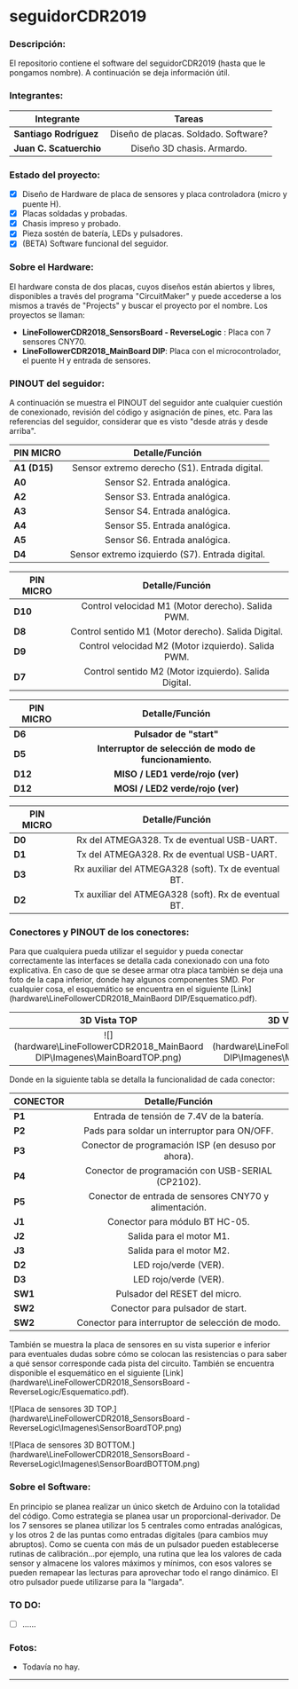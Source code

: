# seguidorCDR2019

### Descripción:

El repositorio contiene el software del seguidorCDR2019 (hasta que le pongamos nombre). A continuación se deja información útil.

### Integrantes:

| Integrante             | Tareas           			  		           |
| -----------------------|:---------------------------------------:|
| **Santiago Rodríguez** | Diseño de placas. Soldado. Software?    |
| **Juan C. Scatuerchio**| Diseño 3D chasis. Armardo.              |

### Estado del proyecto:
- [x] Diseño de Hardware de placa de sensores y placa controladora (micro y puente H).
- [x] Placas soldadas y probadas.
- [x] Chasis impreso y probado.
- [x] Pieza sostén de batería, LEDs y pulsadores.
- [x] (BETA) Software funcional del seguidor.

### Sobre el Hardware:
El hardware consta de dos placas, cuyos diseños están abiertos y libres, disponibles a través del programa "CircuitMaker" y puede accederse a los mismos a través de "Projects" y buscar el proyecto por el nombre. Los proyectos se llaman:
 - **LineFollowerCDR2018_SensorsBoard - ReverseLogic** : Placa con 7 sensores CNY70.
 - **LineFollowerCDR2018_MainBoard DIP**: Placa con el microcontrolador, el puente H y entrada de sensores.

### PINOUT del seguidor:
A continuación se muestra el PINOUT del seguidor ante cualquier cuestión de conexionado, revisión del código y asignación de pines, etc. Para las referencias del seguidor, considerar que es visto "desde atrás y desde arriba".

| PIN MICRO              | Detalle/Función   			  		             |
| -----------------------|:-------------------------------------------------:|
| **A1 (D15)**           | Sensor extremo derecho (S1). Entrada digital.     |
| **A0**                 | Sensor S2. Entrada analógica.                     |
| **A2**                 | Sensor S3. Entrada analógica.                     |
| **A3**                 | Sensor S4. Entrada analógica.                     |
| **A4**                 | Sensor S5. Entrada analógica.                     |
| **A5**                 | Sensor S6. Entrada analógica.                     |
| **D4**                 | Sensor extremo izquierdo (S7). Entrada digital.   |

| PIN MICRO |                    Detalle/Función                    |
| --------- | :---------------------------------------------------: |
| **D10**   |   Control velocidad M1 (Motor derecho). Salida PWM.   |
| **D8**    |  Control sentido M1 (Motor derecho). Salida Digital.  |
| **D9**    |  Control velocidad M2 (Motor izquierdo). Salida PWM.  |
| **D7**    | Control sentido M2 (Motor izquierdo). Salida Digital. |

| PIN MICRO |                     Detalle/Función                     |
| --------- | :-----------------------------------------------------: |
| **D6**    |                 **Pulsador de "start"**                 |
| **D5**    | **Interruptor de selección de modo de funcionamiento.** |
| **D12**   |            **MISO / LED1 verde/rojo (ver)**             |
| **D12**   |            **MOSI / LED2 verde/rojo (ver)**             |

| PIN MICRO |                   Detalle/Función                    |
| --------- | :--------------------------------------------------: |
| **D0**    |      Rx del ATMEGA328. Tx de eventual USB-UART.      |
| **D1**    |      Tx del ATMEGA328. Rx de eventual USB-UART.      |
| **D3**    | Rx auxiliar del ATMEGA328 (soft). Tx de eventual BT. |
| **D2**    | Tx auxiliar del ATMEGA328 (soft). Rx de eventual BT. |

### Conectores y PINOUT de los conectores:
Para que cualquiera pueda utilizar el seguidor y pueda conectar correctamente las interfaces se detalla cada conexionado con una foto explicativa. En caso de que se desee armar otra placa también se deja una foto de la capa inferior, donde hay algunos componentes SMD. Por cualquier cosa, el esquemático se encuentra en el siguiente [Link](hardware\LineFollowerCDR2018_MainBaord DIP/Esquematico.pdf).

3D Vista TOP             | 3D Vista BOTTOM 
:-------------------------:|:-------------------------:
![](hardware\LineFollowerCDR2018_MainBaord DIP\Imagenes\MainBoardTOP.png) |  ![](hardware\LineFollowerCDR2018_MainBaord DIP\Imagenes\MainBoardBOTTOM.png)


Donde en la siguiente tabla se detalla la funcionalidad de cada conector:

| CONECTOR               | Detalle/Función   			  		                |
| -----------------------|:----------------------------------------------------:|
| **P1**                 | Entrada de tensión de 7.4V de la batería.			|
| **P2**                 | Pads para soldar un interruptor para ON/OFF.			|
| **P3**                 | Conector de programación ISP (en desuso por ahora).  |
| **P4**                 | Conector de programación con USB-SERIAL (CP2102).    |
| **P5**                 | Conector de entrada de sensores CNY70 y alimentación.|
| **J1**                 | Conector para módulo BT HC-05.					    |
| **J2**                 | Salida para el motor M1.								|
| **J3**                 | Salida para el motor M2.								|
| **D2**                 | LED rojo/verde (VER).								|
| **D3**                 | LED rojo/verde (VER).								|
| **SW1**                | Pulsador del RESET del micro.						|
| **SW2**                | Conector para pulsador de start.						|
| **SW2**                | Conector para interruptor de selección de modo.   	|

También se muestra la placa de sensores en su vista superior e inferior para eventuales dudas sobre cómo se colocan las resistencias o para saber a qué sensor corresponde cada pista del circuito. También se encuentra disponible el esquemático en el siguiente [Link](hardware\LineFollowerCDR2018_SensorsBoard - ReverseLogic/Esquematico.pdf).

![Placa de sensores 3D TOP.](hardware\LineFollowerCDR2018_SensorsBoard - ReverseLogic\Imagenes\SensorBoardTOP.png)

![Placa de sensores 3D BOTTOM.](hardware\LineFollowerCDR2018_SensorsBoard - ReverseLogic\Imagenes\SensorBoardBOTTOM.png)

### Sobre el Software:
En principio se planea realizar un único sketch de Arduino con la totalidad del código. Como estrategia se planea usar un proporcional-derivador. De los 7 sensores se planea utilizar los 5 centrales como entradas analógicas, y los otros 2 de las puntas como entradas digitales (para cambios muy abruptos). Como se cuenta con más de un pulsador pueden establecerse rutinas de calibración...por ejemplo, una rutina que lea los valores de cada sensor y almacene los valores máximos y mínimos, con esos valores se pueden remapear las lecturas para aprovechar todo el rango dinámico. El otro pulsador puede utilizarse para la "largada".

### TO DO:

- [ ] ......

### Fotos:
- Todavía no hay.

* * *
